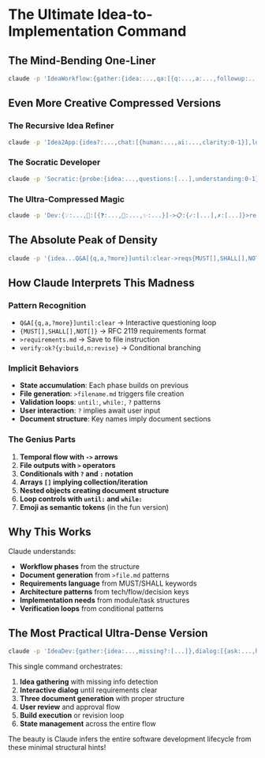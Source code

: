 # The Ultimate Idea-to-Implementation Command

## The Mind-Bending One-Liner

```bash
claude -p 'IdeaWorkflow:{gather:{idea:...,qa:[{q:...,a:...,followup:...}],validate:bool,missing:[...]},while !validate:{ask:{about:...,why:...,options:[...]},update:{idea:...,constraints:[...]}},requirements:{functional:[{id:...,SHALL:...,SHALL_NOT:...}],nonfunctional:[{id:...,MUST:...,MUST_NOT:...}],save:"requirements.md"},architecture:{components:[{name:...,tech:...,rationale:...}],flows:[{from:...,to:...,protocol:...}],decisions:[{choice:...,because:...,alternatives:[...]}],save:"architecture.md"},implementation:{modules:[{file:...,purpose:...,interfaces:[...],dependencies:[...]}],setup:{steps:[...],config:...},tasks:[{id:...,description:...,acceptance:[...]}],save:"implementation.md"},verify:{present:[requirements,architecture,implementation],user_approved:bool},if !user_approved:{revise:{based_on:...,sections:[...]}},else:{build:{create:[...],test:...,deploy:...}},meta:{confidence:0-1,next:gather|requirements|architecture|implementation|verify|build|done}}'
```

## Even More Creative Compressed Versions

### The Recursive Idea Refiner
```bash
claude -p 'Idea2App:{idea?:...,chat:[{human:...,ai:...,clarity:0-1}],loop_while:clarity<0.9,reqs:{MUSTs:[...],MUST_NOTs:[...],SHALLs:[...],SHALL_NOTs:[...]}>requirements.md,arch:{stack:[...],why:[...],diagram:...}>architecture.md,impl:{steps:[{do:...,files:[...],tests:[...]}]}>implementation.md,confirm?:y/n,!y?:goto:chat,y?:make:{files:[...],commands:[...]}}'
```

### The Socratic Developer
```bash
claude -p 'Socratic:{probe:{idea:...,questions:[...],understanding:0-1},converse:{turns:[{ask:...,learn:...,refine:...}],until:complete},crystallize:{requirements:{RFC2119:[{MUST:...,SHALL:...,MAY:...}]},architecture:{decisions:[...],tradeoffs:[...]},plan:{tasks:[...],order:[...]}},emit:{requirements.md:...,architecture.md:...,implementation.md:...},approve?:{show:[...],ok?:bool},build_if:ok}'
```

### The Ultra-Compressed Magic
```bash
claude -p 'Dev:{💡:...,💬:[{❓:...,💭:...,✨:...}]->📋:{✓:[...],✗:[...]}>requirements.md->🏗️:{stack:[...],flow:...}>architecture.md->📝:{todo:[...]}>implementation.md->👁️:ok?->🔨:build|💬:retry}'
```

## The Absolute Peak of Density

```bash
claude -p '{idea...Q&A[{q,a,?more}]until:clear->reqs{MUST[],SHALL[],NOT[]}>requirements.md->arch{tech[],flows[],decisions[]}>architecture.md->impl{modules[{file,purpose,deps}],tasks[]}>implementation.md->verify:ok?{y:build[],n:revise[]}}'
```

## How Claude Interprets This Madness

### Pattern Recognition
- `Q&A[{q,a,?more}]until:clear` → Interactive questioning loop
- `{MUST[],SHALL[],NOT[]}` → RFC 2119 requirements format
- `>requirements.md` → Save to file instruction
- `verify:ok?{y:build,n:revise}` → Conditional branching

### Implicit Behaviors
- **State accumulation**: Each phase builds on previous
- **File generation**: `>filename.md` triggers file creation
- **Validation loops**: `until:`, `while:`, `?` patterns
- **User interaction**: `?` implies await user input
- **Document structure**: Key names imply document sections

### The Genius Parts

1. **Temporal flow with `->` arrows**
2. **File outputs with `>` operators**
3. **Conditionals with `?` and `:` notation**
4. **Arrays `[]` implying collection/iteration**
5. **Nested objects creating document structure**
6. **Loop controls with `until:` and `while:`**
7. **Emoji as semantic tokens** (in the fun version)

## Why This Works

Claude understands:
- **Workflow phases** from the structure
- **Document generation** from `>file.md` patterns
- **Requirements language** from MUST/SHALL keywords
- **Architecture patterns** from tech/flow/decision keys
- **Implementation needs** from module/task structures
- **Verification loops** from conditional patterns

## The Most Practical Ultra-Dense Version

```bash
claude -p 'IdeaDev:{gather:{idea:...,missing?:[...]},dialog:[{ask:...,hear:...,clarify:...}],until:ready,then:{requirements:[{MUST:...,SHALL:...,SHALL_NOT:...}]>requirements.md,architecture:{components:[...],decisions:[...],diagrams:[...]}}>architecture.md,implementation:{setup:[...],modules:[...],tasks:[...]}}>implementation.md,review:{show:all,approved?:bool},approved?{build:{make:[...],test:[...],deploy:[...]}}::{revise:{what:...,why:...},goto:dialog}}'
```

This single command orchestrates:
1. **Idea gathering** with missing info detection
2. **Interactive dialog** until requirements clear
3. **Three document generation** with proper structure
4. **User review** and approval flow
5. **Build execution** or revision loop
6. **State management** across the entire flow

The beauty is Claude infers the entire software development lifecycle from these minimal structural hints!